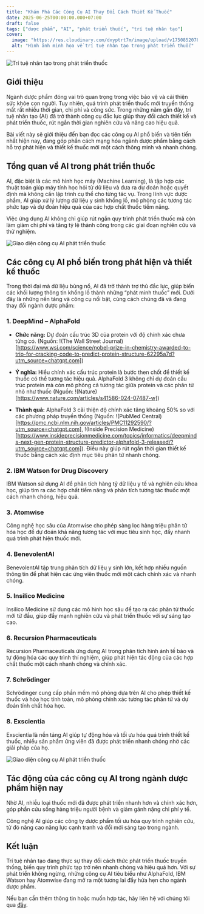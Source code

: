 ```yaml
---
title: "Khám Phá Các Công Cụ AI Thay Đổi Cách Thiết Kế Thuốc"
date: 2025-06-25T00:00:00.000+07:00
draft: false
tags: ["dược phẩm", "AI", "phát triển thuốc", "trí tuệ nhân tạo"]
cover:
  image: "https://res.cloudinary.com/dxyptrt7m/image/upload/v1750852078/w3wcme5friuu9acvwlld.jpg"
  alt: "Hình ảnh minh họa về trí tuệ nhân tạo trong phát triển thuốc"
---
```


![Trí tuệ nhân tạo trong phát triển thuốc](https://res.cloudinary.com/dxyptrt7m/image/upload/v1750852078/w3wcme5friuu9acvwlld.jpg)

## Giới thiệu

Ngành dược phẩm đóng vai trò quan trọng trong việc bảo vệ và cải thiện sức khỏe con người. Tuy nhiên, quá trình phát triển thuốc mới truyền thống mất rất nhiều thời gian, chi phí và công sức. Trong những năm gần đây, trí tuệ nhân tạo (AI) đã trở thành công cụ đắc lực giúp thay đổi cách thiết kế và phát triển thuốc, rút ngắn thời gian nghiên cứu và nâng cao hiệu quả.

Bài viết này sẽ giới thiệu đến bạn đọc các công cụ AI phổ biến và tiên tiến nhất hiện nay, đang góp phần cách mạng hóa ngành dược phẩm bằng cách hỗ trợ phát hiện và thiết kế thuốc mới một cách thông minh và nhanh chóng.

## Tổng quan về AI trong phát triển thuốc

AI, đặc biệt là các mô hình học máy (Machine Learning), là tập hợp các thuật toán giúp máy tính học hỏi từ dữ liệu và đưa ra dự đoán hoặc quyết định mà không cần lập trình cụ thể cho từng tác vụ. Trong lĩnh vực dược phẩm, AI giúp xử lý lượng dữ liệu y sinh khổng lồ, mô phỏng các tương tác phức tạp và dự đoán hiệu quả của các hợp chất thuốc tiềm năng.

Việc ứng dụng AI không chỉ giúp rút ngắn quy trình phát triển thuốc mà còn làm giảm chi phí và tăng tỷ lệ thành công trong các giai đoạn nghiên cứu và thử nghiệm.

![Giao diện công cụ AI phát triển thuốc]([https://res.cloudinary.com/dxyptrt7m/image/upload/v1750852221/oof2xwvys3nsdfn8bbkr.jpg])

## Các công cụ AI phổ biến trong phát hiện và thiết kế thuốc

Trong thời đại mà dữ liệu bùng nổ, AI đã trở thành trợ thủ đắc lực, giúp biến các khối lượng thông tin khổng lồ thành những “phát minh thuốc” mới. Dưới đây là những nền tảng và công cụ nổi bật, cùng cách chúng đã và đang thay đổi ngành dược phẩm:

### 1. DeepMind – AlphaFold

  - **Chức năng:** Dự đoán cấu trúc 3D của protein với độ chính xác chưa từng có. (Nguồn: !(The Wall Street Journal)[https://www.wsj.com/science/nobel-prize-in-chemistry-awarded-to-trio-for-cracking-code-to-predict-protein-structure-62295a7d?utm_source=chatgpt.com])

  - **Ý nghĩa:** Hiểu chính xác cấu trúc protein là bước then chốt để thiết kế thuốc có thể tương tác hiệu quả. AlphaFold 3 không chỉ dự đoán cấu trúc protein mà còn mô phỏng cả tương tác giữa protein và các phân tử nhỏ như thuốc (Nguồn: !(Nature)[https://www.nature.com/articles/s41586-024-07487-w])
  
  - **Thành quả:** AlphaFold 3 cải thiện độ chính xác tăng khoảng 50% so với các phương pháp truyền thống (Nguồn: !(PubMed Central)[https://pmc.ncbi.nlm.nih.gov/articles/PMC11292590/?utm_source=chatgpt.com], !(Inside Precision Medicine)[https://www.insideprecisionmedicine.com/topics/informatics/deepminds-next-gen-protein-structure-predictor-alphafold-3-released/?utm_source=chatgpt.com]). Điều này giúp rút ngắn thời gian thiết kế thuốc bằng cách xác định mục tiêu phân tử nhanh chóng.

### 2. IBM Watson for Drug Discovery

IBM Watson sử dụng AI để phân tích hàng tỷ dữ liệu y tế và nghiên cứu khoa học, giúp tìm ra các hợp chất tiềm năng và phân tích tương tác thuốc một cách nhanh chóng, hiệu quả.

### 3. Atomwise

Công nghệ học sâu của Atomwise cho phép sàng lọc hàng triệu phân tử hóa học để dự đoán khả năng tương tác với mục tiêu sinh học, đẩy nhanh quá trình phát hiện thuốc mới.

### 4. BenevolentAI

BenevolentAI tập trung phân tích dữ liệu y sinh lớn, kết hợp nhiều nguồn thông tin để phát hiện các ứng viên thuốc mới một cách chính xác và nhanh chóng.

### 5. Insilico Medicine

Insilico Medicine sử dụng các mô hình học sâu để tạo ra các phân tử thuốc mới từ đầu, giúp đẩy mạnh nghiên cứu và phát triển thuốc với sự sáng tạo cao.

### 6. Recursion Pharmaceuticals

Recursion Pharmaceuticals ứng dụng AI trong phân tích hình ảnh tế bào và tự động hóa các quy trình thí nghiệm, giúp phát hiện tác động của các hợp chất thuốc một cách nhanh chóng và chính xác.

### 7. Schrödinger

Schrödinger cung cấp phần mềm mô phỏng dựa trên AI cho phép thiết kế thuốc và hóa học tính toán, mô phỏng chính xác tương tác phân tử và dự đoán tính chất hóa học.

### 8. Exscientia

Exscientia là nền tảng AI giúp tự động hóa và tối ưu hóa quá trình thiết kế thuốc, nhiều sản phẩm ứng viên đã được phát triển nhanh chóng nhờ các giải pháp của họ.

![Giao diện công cụ AI phát triển thuốc]([https://res.cloudinary.com/dxyptrt7m/image/upload/v1750852260/w2e3npyzakgapptf4dnp.jpg])

## Tác động của các công cụ AI trong ngành dược phẩm hiện nay

Nhờ AI, nhiều loại thuốc mới đã được phát triển nhanh hơn và chính xác hơn, góp phần cứu sống hàng triệu người bệnh và giảm gánh nặng chi phí y tế.

Công nghệ AI giúp các công ty dược phẩm tối ưu hóa quy trình nghiên cứu, từ đó nâng cao năng lực cạnh tranh và đổi mới sáng tạo trong ngành.

## Kết luận

Trí tuệ nhân tạo đang thực sự thay đổi cách thức phát triển thuốc truyền thống, biến quy trình phức tạp trở nên nhanh chóng và hiệu quả hơn. Với sự phát triển không ngừng, những công cụ AI tiêu biểu như AlphaFold, IBM Watson hay Atomwise đang mở ra một tương lai đầy hứa hẹn cho ngành dược phẩm.

Nếu bạn cần thêm thông tin hoặc muốn hợp tác, hãy liên hệ với chúng tôi qua [đây](https://kalimawiki-vn.vercel.app/contact/).

